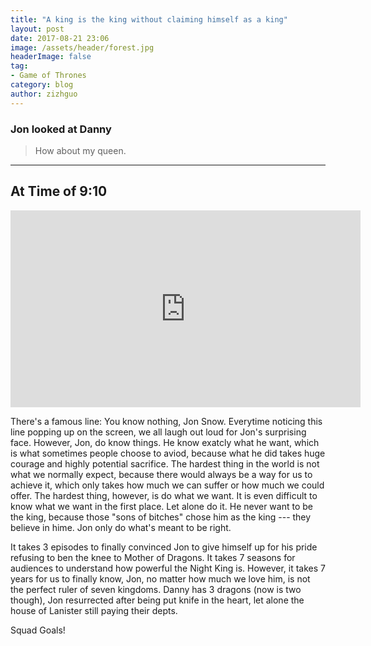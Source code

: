 ```yaml
---
title: "A king is the king without claiming himself as a king"
layout: post
date: 2017-08-21 23:06
image: /assets/header/forest.jpg
headerImage: false
tag:
- Game of Thrones
category: blog
author: zizhguo
---
```


### Jon looked at Danny
>How about my queen.

---

## At Time of 9:10

<iframe width="560" height="315" src="https://www.youtube.com/embed/xCYGkP9bDZI" frameborder="0" allowfullscreen></iframe>

There's a famous line: You know nothing, Jon Snow. Everytime noticing this line popping up on the screen, we all laugh out loud for Jon's surprising face. However, Jon, do know things. He know exatcly what he want, which is what sometimes people choose to aviod, because what he did takes huge courage and highly potential sacrifice. The hardest thing in the world is not what we normally expect, because there would always be a way for us to achieve it, which only takes how much we can suffer or how much we could offer. The hardest thing, however, is do what we want. It is even difficult to know what we want in the first place. Let alone do it. He never want to be the king, because those "sons of bitches" chose him as the king --- they believe in hime. Jon only do what's meant to be right.

It takes 3 episodes to finally convinced Jon to give himself up for his pride refusing to ben the knee to Mother of Dragons. It takes 7 seasons for audiences to understand how powerful the Night King is. However, it takes 7 years for us to finally know, Jon, no matter how much we love him, is not the perfect ruler of seven kingdoms. Danny has 3 dragons (now is two though), Jon resurrected after being put knife in the heart, let alone the house of Lanister still paying their depts. 

Squad Goals!
<a data-pin-do="embedPin" href="https://www.pinterest.com/pin/456200637246573662/"></a>